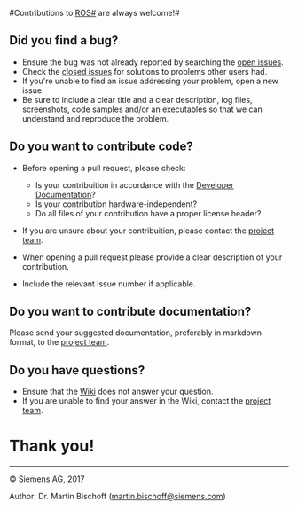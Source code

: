 #Contributions to [ROS\#](https://github.com/siemens/ros-sharp) are always welcome!#

## Did you find a bug? ##

* Ensure the bug was not already reported by searching the [open issues](https://github.com/siemens/ros-sharp/issues).
* Check the [closed issues](https://github.com/siemens/ros-sharp/issues?q=is%3Aissue+is%3Aclosed) for solutions to problems other users had.
* If you're unable to find an issue addressing your problem, open a new issue.
* Be sure to include a clear title and a clear description, log files, screenshots, code samples and/or an executables so that we can understand and reproduce the problem.

## Do you want to contribute code? ##

* Before opening a pull request, please check:
    * Is your contribuition in accordance with the [Developer Documentation](https://github.com/siemens/ros-sharp/wiki)?
    * Is your contribution hardware-independent?
    * Do all files of your contribution have a proper license header?

* If you are unsure about your contribuition, please contact the [project team](mailto:ros-sharp@siemens.com).
* When opening a pull request please provide a clear description of your contribution.
* Include the relevant issue number if applicable.

## Do you want to contribute documentation? ##

Please send your suggested documentation, preferably in markdown format, to the [project team](mailto:ros-sharp@siemens.com).

## Do you have questions? ##

* Ensure that the [Wiki](https://github.com/siemens/ros-sharp/wiki) does not answer your question.
* If you are unable to find your answer in the Wiki, contact the [project team](mailto:ros-sharp@siemens.com).

# Thank you! #

---

© Siemens AG, 2017

Author: Dr. Martin Bischoff (martin.bischoff@siemens.com)

